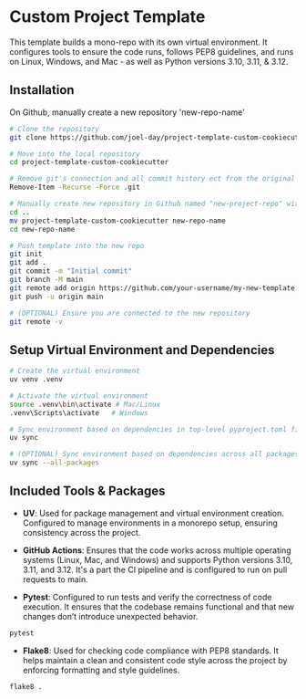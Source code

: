 # Custom Project Template

This template builds a mono-repo with its own virtual environment. It configures tools to ensure the code runs, follows PEP8 guidelines, and runs on Linux, Windows, and Mac - as well as Python versions 3.10, 3.11, & 3.12. 

## Installation

 On Github, manually create a new repository 'new-repo-name'

```bash
# Clone the repository
git clone https://github.com/joel-day/project-template-custom-cookiecutter.git

# Move into the local repository
cd project-template-custom-cookiecutter

# Remove git's connection and all commit history ect from the original repository
Remove-Item -Recurse -Force .git

# Manually create new repository in Github named "new-project-repo" with no README, and rename the locally cloned template to match the name
cd ..
mv project-template-custom-cookiecutter new-repo-name
cd new-repo-name

# Push template into the new repo
git init
git add .
git commit -m "Initial commit"
git branch -M main
git remote add origin https://github.com/your-username/my-new-template.git
git push -u origin main

# (OPTIONAL) Ensure you are connected to the new repository
git remote -v
```

## Setup Virtual Environment and Dependencies

```bash
# Create the virtual environment
uv venv .venv

# Activate the virtual environment
source .venv\bin\activate # Mac/Linux
.venv\Scripts\activate   # Windows

# Sync environment based on dependencies in top-level pyproject.toml file
uv sync

# (OPTIONAL) Sync environment based on dependencies across all packages' pyproject.toml files
uv sync --all-packages
```

## Included Tools & Packages

- **UV**: Used for package management and virtual environment creation. Configured to manage environments in a monorepo setup, ensuring consistency across the project.

- **GitHub Actions**: Ensures that the code works across multiple operating systems (Linux, Mac, and Windows) and supports Python versions 3.10, 3.11, and 3.12. It's a part the CI pipeline and is configured to run on pull requests to main.

- **Pytest**: Configured to run tests and verify the correctness of code execution. It ensures that the codebase remains functional and that new changes don’t introduce unexpected behavior.
```bash
pytest
```
- **Flake8**: Used for checking code compliance with PEP8 standards. It helps maintain a clean and consistent code style across the project by enforcing formatting and style guidelines.
```bash
flake8 .
```

